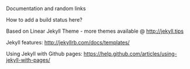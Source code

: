 Documentation and random links

How to add a build status here?

Based on Linear Jekyll Theme - more themes available @ http://jekyll.tips

Jekyll features: http://jekyllrb.com/docs/templates/

Using Jekyll with Github pages: https://help.github.com/articles/using-jekyll-with-pages/
